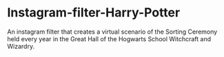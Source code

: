 # Instagram-filter-Harry-Potter
An instagram filter that creates a virtual scenario of the Sorting Ceremony held every year in the Great Hall of the Hogwarts School Witchcraft and Wizardry.
